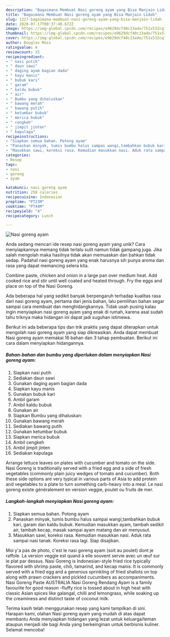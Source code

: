 ```yaml
---
description: "Bagaimana Membuat Nasi goreng ayam yang Bisa Manjain Lidah"
title: "Bagaimana Membuat Nasi goreng ayam yang Bisa Manjain Lidah"
slug: 1227-bagaimana-membuat-nasi-goreng-ayam-yang-bisa-manjain-lidah
date: 2020-07-17T00:37:40.672Z
image: https://img-global.cpcdn.com/recipes/e9629dcf40c13ade/751x532cq70/nasi-goreng-ayam-foto-resep-utama.jpg
thumbnail: https://img-global.cpcdn.com/recipes/e9629dcf40c13ade/751x532cq70/nasi-goreng-ayam-foto-resep-utama.jpg
cover: https://img-global.cpcdn.com/recipes/e9629dcf40c13ade/751x532cq70/nasi-goreng-ayam-foto-resep-utama.jpg
author: Douglas Moss
ratingvalue: 4
reviewcount: 15
recipeingredient:
- " nasi putih"
- " daun sawi"
- " daging ayam bagian dada"
- " kayu manis"
- " bubuk kari"
- " garam"
- " kaldu bubuk"
- " air"
- " Bumbu yang dihaluskan"
- " bawang merah"
- " bawang putih"
- " ketumbar bubuk"
- " merica bubuk"
- " cengkeh"
- " jimpit jinten"
- " kapulaga"
recipeinstructions:
- "Siapkan semua bahan. Potong ayam"
- "Panaskan minyak, tumis bumbu halus sampai wangi,tambahkan bubuk kari, garam dan kaldu bubuk. Kemudian masukkan ayam, tambah sedikit air, tambah kecap, masak sampai ayam matang dan air menyusut."
- "Masukkan sawi, koreksi rasa. Kemudian masukkan nasi. Aduk rata sampai nasi tanak. Koreksi rasa lagi. Siap disajikan."
categories:
- Resep
tags:
- nasi
- goreng
- ayam

katakunci: nasi goreng ayam 
nutrition: 258 calories
recipecuisine: Indonesian
preptime: "PT23M"
cooktime: "PT44M"
recipeyield: "4"
recipecategory: Lunch

---
```



![Nasi goreng ayam](https://img-global.cpcdn.com/recipes/e9629dcf40c13ade/751x532cq70/nasi-goreng-ayam-foto-resep-utama.jpg)

Anda sedang mencari ide resep nasi goreng ayam yang unik? Cara menyiapkannya memang tidak terlalu sulit namun tidak gampang juga. Jika salah mengolah maka hasilnya tidak akan memuaskan dan bahkan tidak sedap. Padahal nasi goreng ayam yang enak harusnya sih punya aroma dan rasa yang dapat memancing selera kita.

Combine paste, chicken and onion in a large pan over medium heat. Add cooked rice and stir until well coated and heated through. Fry the eggs and place on top of the Nasi Goreng.

Ada beberapa hal yang sedikit banyak berpengaruh terhadap kualitas rasa dari nasi goreng ayam, pertama dari jenis bahan, lalu pemilihan bahan segar sampai cara membuat dan menghidangkannya. Tidak usah pusing kalau ingin menyiapkan nasi goreng ayam yang enak di rumah, karena asal sudah tahu triknya maka hidangan ini dapat jadi suguhan istimewa.


Berikut ini ada beberapa tips dan trik praktis yang dapat diterapkan untuk mengolah nasi goreng ayam yang siap dikreasikan. Anda dapat membuat Nasi goreng ayam memakai 16 bahan dan 3 tahap pembuatan. Berikut ini cara dalam menyiapkan hidangannya.

<!--inarticleads1-->

##### Bahan-bahan dan bumbu yang diperlukan dalam menyiapkan Nasi goreng ayam:

1. Siapkan  nasi putih
1. Sediakan  daun sawi
1. Gunakan  daging ayam bagian dada
1. Siapkan  kayu manis
1. Gunakan  bubuk kari
1. Ambil  garam
1. Ambil  kaldu bubuk
1. Gunakan  air
1. Siapkan  Bumbu yang dihaluskan:
1. Gunakan  bawang merah
1. Sediakan  bawang putih
1. Gunakan  ketumbar bubuk
1. Siapkan  merica bubuk
1. Ambil  cengkeh
1. Ambil  jimpit jinten
1. Sediakan  kapulaga


Arrange lettuce leaves on plates with cucumber and tomato on the side. Nasi Goreng is traditionally served with a fried egg and a side of fresh vegetables (commonly plain juicy wedges of tomato and cucumber). Both these side options are very typical in various parts of Asia to add protein and vegetables to a plate to turn something carb-heavy into a meal. Le nasi goreng existe généralement en version veggie, poulet ou fruits de mer. 

<!--inarticleads2-->

##### Langkah-langkah menyiapkan Nasi goreng ayam:

1. Siapkan semua bahan. Potong ayam
1. Panaskan minyak, tumis bumbu halus sampai wangi,tambahkan bubuk kari, garam dan kaldu bubuk. Kemudian masukkan ayam, tambah sedikit air, tambah kecap, masak sampai ayam matang dan air menyusut.
1. Masukkan sawi, koreksi rasa. Kemudian masukkan nasi. Aduk rata sampai nasi tanak. Koreksi rasa lagi. Siap disajikan.


Moi y&#39;a pas de photo, c&#39;est le nasi goreng ayam (soit au poulet) dont je raffole. La version veggie est quand à elle souvent servie avec un œuf sur le plat par dessus. Nasi Goreng is Indonesian-style fried rice typically flavored with shrimp paste, chili, tamarind, and kecap manis. It is commonly served with a fried egg and a generous sprinkling of fried shallots on top along with prawn crackers and pickled cucumbers as accompaniments. Nasi Goreng Paste AUSTRALIA Nasi Goreng Rendang Ayam is a family favourite for good reason -fluffy rice is tossed about in high heat with classic Asian spices like galangal, chilli and lemongrass, while soaking up the creaminess and distinct taste of coconut milk. 

Terima kasih telah menggunakan resep yang kami tampilkan di sini. Harapan kami, olahan Nasi goreng ayam yang mudah di atas dapat membantu Anda menyiapkan hidangan yang lezat untuk keluarga/teman ataupun menjadi ide bagi Anda yang berkeinginan untuk berbisnis kuliner. Selamat mencoba!
